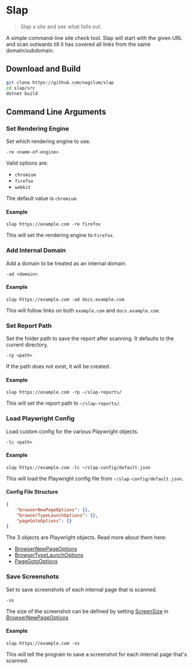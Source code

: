 # Slap

> Slap a site and see what falls out.

A simple command-line site check tool. Slap will start with the given URL and scan outwards till it has covered all links from the same domain/subdomain.

## Download and Build

```bash
git clone https://github.com/nagilum/slap
cd slap/src
dotnet build
```

## Command Line Arguments


### Set Rendering Engine

Set which rendering engine to use.

```
-re <name-of-engine>
```

Valid options are:

* `chromium`
* `firefox`
* `webkit`

The default value is `chromium`.

#### Example

```
slap https://example.com -re firefox
```

This will set the rendering engine to `Firefox`.


### Add Internal Domain

Add a domain to be treated as an internal domain.

```
-ad <domain>
```

#### Example

```
slap https://example.com -ad docs.example.com
```

This will follow links on both `example.com` and `docs.example.com`.


### Set Report Path

Set the folder path to save the report after scanning. It defaults to the current directory.

```
-rp <path>
```

If the path does not exist, it will be created.

#### Example

```
slap https://example.com -rp ~/slap-reports/
```

This will set the report path to `~/slap-reports/`.


### Load Playwright Config

Load custom config for the various Playwright objects.

```
-lc <path>
```

#### Example

```
slap https://example.com -lc ~/slap-config/default.json
```

This will load the Playwright config file from `~/slap-config/default.json`.


#### Config File Structure

```json
{
    "browserNewPageOptions": {},
    "browserTypeLaunchOptions": {},
    "pageGotoOptions": {}
}
```

The 3 objects are Playwright objects. Read more about them here:

* [BrowserNewPageOptions](https://www.fuget.org/packages/Microsoft.Playwright/1.14.0/lib/netstandard2.0/Microsoft.Playwright.dll/Microsoft.Playwright/BrowserNewPageOptions)
* [BrowserTypeLaunchOptions](https://www.fuget.org/packages/Microsoft.Playwright/1.14.0/lib/netstandard2.0/Microsoft.Playwright.dll/Microsoft.Playwright/BrowserTypeLaunchOptions)
* [PageGotoOptions](https://www.fuget.org/packages/Microsoft.Playwright/1.14.0/lib/netstandard2.0/Microsoft.Playwright.dll/Microsoft.Playwright/PageGotoOptions)


### Save Screenshots

Set to save screenshots of each internal page that is scanned.

```
-ss
```

The size of the screenshot can be defined by setting [ScreenSize](https://www.fuget.org/packages/Microsoft.Playwright/1.14.0/lib/netstandard2.0/Microsoft.Playwright.dll/Microsoft.Playwright/ScreenSize) in [BrowserNewPageOptions](https://www.fuget.org/packages/Microsoft.Playwright/1.14.0/lib/netstandard2.0/Microsoft.Playwright.dll/Microsoft.Playwright/BrowserNewPageOptions)

#### Example

```
slap https://example.com -ss
```

This will tell the program to save a screenshot for each internal page that's scanned.